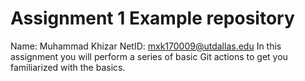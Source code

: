 # Assignment 1 Example repository
Name: Muhammad Khizar
NetID: mxk170009@utdallas.edu
In this assignment you will perform a series of basic Git actions to get you familiarized with the basics.
